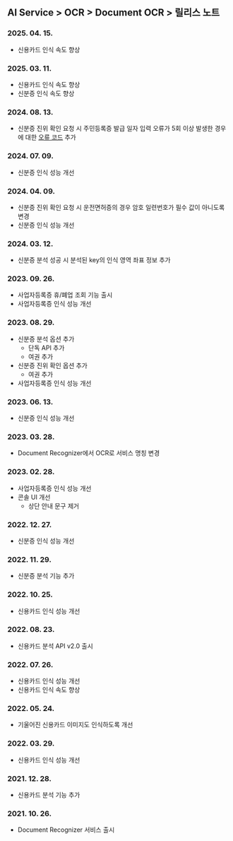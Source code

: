## AI Service > OCR > Document OCR > 릴리스 노트

### 2025. 04. 15.
* 신용카드 인식 속도 향상

### 2025. 03. 11.
* 신용카드 인식 속도 향상
* 신분증 인식 속도 향상

### 2024. 08. 13.
* 신분증 진위 확인 요청 시 주민등록증 발급 일자 입력 오류가 5회 이상 발생한 경우에 대한 [오류 코드](./document-ocr-error-code.md) 추가

### 2024. 07. 09.
* 신분증 인식 성능 개선

### 2024. 04. 09.
* 신분증 진위 확인 요청 시 운전면허증의 경우 암호 일련번호가 필수 값이 아니도록 변경
* 신분증 인식 성능 개선

### 2024. 03. 12.
* 신분증 분석 성공 시 분석된 key의 인식 영역 좌표 정보 추가 

### 2023. 09. 26.
* 사업자등록증 휴/폐업 조회 기능 출시
* 사업자등록증 인식 성능 개선

### 2023. 08. 29.
* 신분증 분석 옵션 추가
    * 단독 API 추가
    * 여권 추가
* 신분증 진위 확인 옵션 추가
    * 여권 추가
* 사업자등록증 인식 성능 개선

### 2023. 06. 13.
* 신분증 인식 성능 개선

### 2023. 03. 28.
* Document Recognizer에서 OCR로 서비스 명칭 변경

### 2023. 02. 28.
* 사업자등록증 인식 성능 개선
* 콘솔 UI 개선
    * 상단 안내 문구 제거

### 2022. 12. 27.
* 신분증 인식 성능 개선

### 2022. 11. 29.
* 신분증 분석 기능 추가

### 2022. 10. 25.
* 신용카드 인식 성능 개선

### 2022. 08. 23.
* 신용카드 분석 API v2.0 출시

### 2022. 07. 26.
* 신용카드 인식 성능 개선
* 신용카드 인식 속도 향상

### 2022. 05. 24.
* 기울어진 신용카드 이미지도 인식하도록 개선

### 2022. 03. 29.
* 신용카드 인식 성능 개선

### 2021. 12. 28.
* 신용카드 분석 기능 추가

### 2021. 10. 26.
* Document Recognizer 서비스 출시